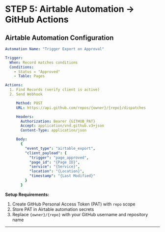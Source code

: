 # STEP 5: Airtable Automation → GitHub Actions

## Airtable Automation Configuration

```yaml
Automation Name: "Trigger Export on Approval"

Trigger:
  When: Record matches conditions
  Conditions:
    - Status = "Approved"
    - Table: Pages

Actions:
  1. Find Records (verify client is active)
  2. Send Webhook

     Method: POST
     URL: https://api.github.com/repos/{owner}/{repo}/dispatches

     Headers:
       Authorization: Bearer {GITHUB_PAT}
       Accept: application/vnd.github.v3+json
       Content-Type: application/json

     Body:
       {
         "event_type": "airtable_export",
         "client_payload": {
           "trigger": "page_approved",
           "page_id": "{Page ID}",
           "service": "{Service}",
           "location": "{Location}",
           "timestamp": "{Last Modified}"
         }
       }
```

**Setup Requirements:**
1. Create GitHub Personal Access Token (PAT) with `repo` scope
2. Store PAT in Airtable automation secrets
3. Replace `{owner}/{repo}` with your GitHub username and repository name

---
